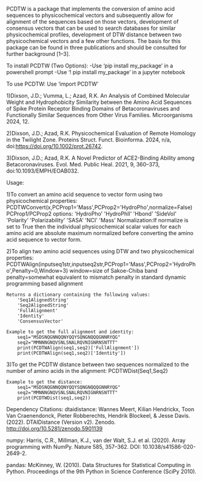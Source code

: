 PCDTW is a package that implements the conversion of amino acid sequences to physicochemical vectors and subsequently allow for alignment of the sequences based on those vectors, development of consensus vectors that can be used to search databases for similar physicochemical profiles, development of DTW distance between two physicochemical vectors and a few other functions.  The basis for this package can be found in three publications and should be consulted for further background [1–3].

To install PCDTW (Two Options):
	-Use ‘pip install my_package’ in a powershell prompt
	-Use ‘! pip install my_package’ in a jupyter notebook

To use PCDTW:
Use ‘import PCDTW’

1)Dixson, J.D.; Vumma, L.; Azad, R.K. An Analysis of Combined Molecular Weight and Hydrophobicity Similarity between the Amino Acid Sequences of Spike Protein Receptor Binding Domains of Betacoronaviruses and Functionally Similar Sequences from Other Virus Families. Microorganisms 2024, 12.

2)Dixson, J.D.; Azad, R.K. Physicochemical Evaluation of Remote Homology in the Twilight Zone. Proteins Struct. Funct. Bioinforma. 2024, n/a, doi:https://doi.org/10.1002/prot.26742.

3)Dixson, J.D.; Azad, R.K. A Novel Predictor of ACE2-Binding Ability among Betacoronaviruses. Evol. Med. Public Heal. 2021, 9, 360–373, doi:10.1093/EMPH/EOAB032.

Usage:

1)To convert an amino acid sequence to vector form using two physicochemical properties:
	PCDTWConvert(x,PCProp1='Mass',PCProp2='HydroPho',normalize=False)
		PCProp1/PCProp2 options:
			'HydroPho'
			'HydroPhIl'
			'Hbond'
			'SideVol'
			'Polarity'
			'Polarizability'
			'SASA'
			'NCI'
			'Mass'
		Normalization:If normalize is set to True then the individual physicochemical scalar values for each amino acid are absolute maximum normalized before converting the amino acid sequence to vector form.

2)To align two amino acid sequences using DTW and two physicochemical properties:
	PCDTWAlign(inputseq1str,inputseq2str,PCProp1='Mass',PCProp2='HydroPho',Penalty=0,Window=3)
		window=size of Sakoe-Chiba band
		penalty=somewhat equivalent to mismatch penalty in standard dynamic programming based alignment

	Returns a dictionary containing the following values:
		'Seq1AlignedString'
		'Seq2AlignedString'
		'FullAlignment'
		'Identity'
		'ConsensusVector'

	Example to get the full alignment and identity:
		seq1="MSDSNQGNNQQNYQQYSQNGNQQQGNNRYQG"
		seq2="MMNNNGNQVSNLSNALRQVNIGNRNSNTTT"
		print(PCDTWAlign(seq1,seq2)['FullAlignment'])
		print(PCDTWAlign(seq1,seq2)['Identity'])

3)To get the PCDTW distance between two sequences normalized to the number of amino acids in the alignment:
	PCDTWDist(Seq1,Seq2)

	Example to get the distance:
		seq1="MSDSNQGNNQQNYQQYSQNGNQQQGNNRYQG"
		seq2="MMNNNGNQVSNLSNALRQVNIGNRNSNTTT"
		print(PCDTWDist(seq1,seq2))

Dependency Citations:
dtaidistance:
Wannes Meert, Kilian Hendrickx, Toon Van Craenendonck, Pieter Robberechts, Hendrik Blockeel, & Jesse Davis. (2022). DTAIDistance (Version v2). Zenodo. http://doi.org/10.5281/zenodo.5901139

numpy:
Harris, C.R., Millman, K.J., van der Walt, S.J. et al. (2020). Array programming with NumPy. Nature 585, 357–362. DOI: 10.1038/s41586-020-2649-2.

pandas:
McKinney, W. (2010). Data Structures for Statistical Computing in Python. Proceedings of the 9th Python in Science Conference (SciPy 2010).

